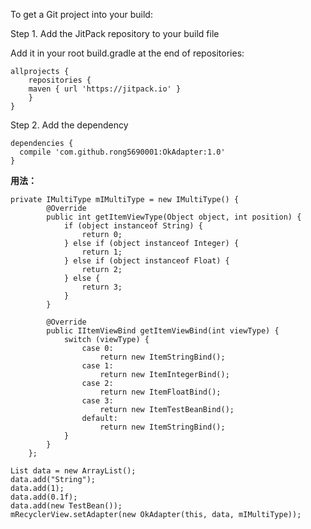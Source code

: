 To get a Git project into your build:

Step 1. Add the JitPack repository to your build file

Add it in your root build.gradle at the end of repositories:

``` 
allprojects {
    repositories {
	maven { url 'https://jitpack.io' }
    }
}
```


 
 Step 2. Add the dependency
  
 	

``` 
dependencies {
  compile 'com.github.rong5690001:OkAdapter:1.0'
}
```

**用法：**

``` stylus
private IMultiType mIMultiType = new IMultiType() {
        @Override
        public int getItemViewType(Object object, int position) {
            if (object instanceof String) {
                return 0;
            } else if (object instanceof Integer) {
                return 1;
            } else if (object instanceof Float) {
                return 2;
            } else {
                return 3;
            }
        }

        @Override
        public IItemViewBind getItemViewBind(int viewType) {
            switch (viewType) {
                case 0:
                    return new ItemStringBind();
                case 1:
                    return new ItemIntegerBind();
                case 2:
                    return new ItemFloatBind();
                case 3:
                    return new ItemTestBeanBind();
                default:
                    return new ItemStringBind();
            }
        }
    };
```

``` stylus
List data = new ArrayList();
data.add("String");
data.add(1);
data.add(0.1f);
data.add(new TestBean());
mRecyclerView.setAdapter(new OkAdapter(this, data, mIMultiType));
```




